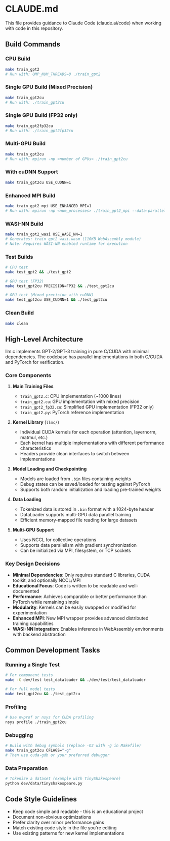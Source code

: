 # CLAUDE.md

This file provides guidance to Claude Code (claude.ai/code) when working with code in this repository.

## Build Commands

### CPU Build
```bash
make train_gpt2
# Run with: OMP_NUM_THREADS=8 ./train_gpt2
```

### Single GPU Build (Mixed Precision)
```bash
make train_gpt2cu
# Run with: ./train_gpt2cu
```

### Single GPU Build (FP32 only)
```bash
make train_gpt2fp32cu
# Run with: ./train_gpt2fp32cu
```

### Multi-GPU Build
```bash
make train_gpt2cu
# Run with: mpirun -np <number of GPUs> ./train_gpt2cu
```

### With cuDNN Support
```bash
make train_gpt2cu USE_CUDNN=1
```

### Enhanced MPI Build
```bash
make train_gpt2_mpi USE_ENHANCED_MPI=1
# Run with: mpirun -np <num_processes> ./train_gpt2_mpi --data-parallel 4 --model-parallel 2
```

### WASI-NN Build
```bash
make train_gpt2_wasi USE_WASI_NN=1
# Generates: train_gpt2_wasi.wasm (110KB WebAssembly module)
# Note: Requires WASI-NN enabled runtime for execution
```

### Test Builds
```bash
# CPU test
make test_gpt2 && ./test_gpt2

# GPU test (FP32)
make test_gpt2cu PRECISION=FP32 && ./test_gpt2cu

# GPU test (Mixed precision with cuDNN)
make test_gpt2cu USE_CUDNN=1 && ./test_gpt2cu
```

### Clean Build
```bash
make clean
```

## High-Level Architecture

llm.c implements GPT-2/GPT-3 training in pure C/CUDA with minimal dependencies. The codebase has parallel implementations in both C/CUDA and PyTorch for verification.

### Core Components

1. **Main Training Files**
   - `train_gpt2.c`: CPU implementation (~1000 lines)
   - `train_gpt2.cu`: GPU implementation with mixed precision
   - `train_gpt2_fp32.cu`: Simplified GPU implementation (FP32 only)
   - `train_gpt2.py`: PyTorch reference implementation

2. **Kernel Library** (`llmc/`)
   - Individual CUDA kernels for each operation (attention, layernorm, matmul, etc.)
   - Each kernel has multiple implementations with different performance characteristics
   - Headers provide clean interfaces to switch between implementations

3. **Model Loading and Checkpointing**
   - Models are loaded from `.bin` files containing weights
   - Debug states can be saved/loaded for testing against PyTorch
   - Supports both random initialization and loading pre-trained weights

4. **Data Loading**
   - Tokenized data is stored in `.bin` format with a 1024-byte header
   - DataLoader supports multi-GPU data parallel training
   - Efficient memory-mapped file reading for large datasets

5. **Multi-GPU Support**
   - Uses NCCL for collective operations
   - Supports data parallelism with gradient synchronization
   - Can be initialized via MPI, filesystem, or TCP sockets

### Key Design Decisions

- **Minimal Dependencies**: Only requires standard C libraries, CUDA toolkit, and optionally NCCL/MPI
- **Educational Focus**: Code is written to be readable and well-documented
- **Performance**: Achieves comparable or better performance than PyTorch while remaining simple
- **Modularity**: Kernels can be easily swapped or modified for experimentation
- **Enhanced MPI**: New MPI wrapper provides advanced distributed training capabilities
- **WASI-NN Integration**: Enables inference in WebAssembly environments with backend abstraction

## Common Development Tasks

### Running a Single Test
```bash
# For component tests
make -C dev/test test_dataloader && ./dev/test/test_dataloader

# For full model tests
make test_gpt2cu && ./test_gpt2cu
```

### Profiling
```bash
# Use nvprof or nsys for CUDA profiling
nsys profile ./train_gpt2cu
```

### Debugging
```bash
# Build with debug symbols (replace -O3 with -g in Makefile)
make train_gpt2cu CFLAGS="-g"
# Then use cuda-gdb or your preferred debugger
```

### Data Preparation
```bash
# Tokenize a dataset (example with TinyShakespeare)
python dev/data/tinyshakespeare.py
```

## Code Style Guidelines

- Keep code simple and readable - this is an educational project
- Document non-obvious optimizations
- Prefer clarity over minor performance gains
- Match existing code style in the file you're editing
- Use existing patterns for new kernel implementations